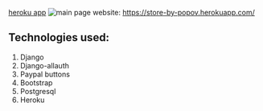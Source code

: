[heroku app](https://store-by-popov.herokuapp.com/)
![main page](https://user-images.githubusercontent.com/64019012/115514633-5b44e280-a295-11eb-8453-a638fe70c8e4.png)
website: https://store-by-popov.herokuapp.com/
## Technologies used:
1. Django
2. Django-allauth
3. Paypal buttons
4. Bootstrap
5. Postgresql
6. Heroku
